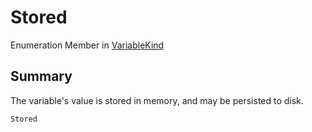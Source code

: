 # Stored

Enumeration Member in [VariableKind](yarn.variablekind.md)

## Summary

The variable's value is stored in memory, and may be persisted to disk.

```csharp
Stored
```
